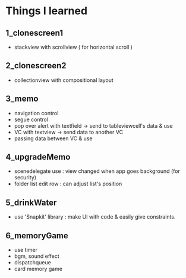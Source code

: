 # Things I learned

## 1_clonescreen1

- stackview with scrollview ( for horizontal scroll )

## 2_clonescreen2

- collectionview with compositional layout

## 3_memo

- navigation control
- segue control
- pop over alert with textfield -> send to tableviewcell's data & use
- VC with textview -> send data to another VC
- passing data between VC & use

## 4_upgradeMemo

- scenedelegate use
: view changed when app goes background (for security)
- folder list edit row
: can adjust list's position

## 5_drinkWater

- use 'Snapkit' library
: make UI with code & easily give constraints.


## 6_memoryGame

- use timer
- bgm, sound effect 
- dispatchqueue
- card memory game 
